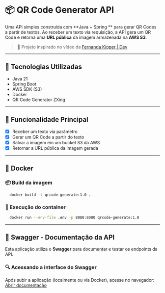 # 📦 QR Code Generator API

Uma API simples construída com **Java + Spring ** para gerar QR Codes a partir de textos. Ao receber um texto via requisição, a API gera um QR Code e retorna uma **URL pública** da imagem armazenada na **AWS S3**.

> 🔗 Projeto inspirado no vídeo da [Fernanda Kipper | Dev](https://www.youtube.com/watch?v=71WGVa79BWE&ab_channel=FernandaKipper%7CDev)

---

## 🚀 Tecnologias Utilizadas

- Java 21
- Spring Boot
- AWS SDK (S3)
- Docker
- QR Code Generator ZXing

---

## 📌 Funcionalidade Principal

- [x] Receber um texto via parâmetro
- [x] Gerar um QR Code a partir do texto
- [x] Salvar a imagem em um bucket S3 da AWS
- [x] Retornar a URL pública da imagem gerada
---

## 🐳 Docker

### 📦 Build da imagem

```bash
  docker build -t qrcode-generate:1.0 .
```

### 🚀 Execução do container

```bash
  docker run --env-file .env -p 8080:8080 qrcode-generate:1.0
```
---

## 📖 Swagger - Documentação da API

Esta aplicação utiliza o **Swagger** para documentar e testar os endpoints da API.

### 🔍 Acessando a interface do Swagger

Após subir a aplicação (localmente ou via Docker), acesse no navegador:
[Abrir documentação](http://localhost:8080/swagger-ui.html)



